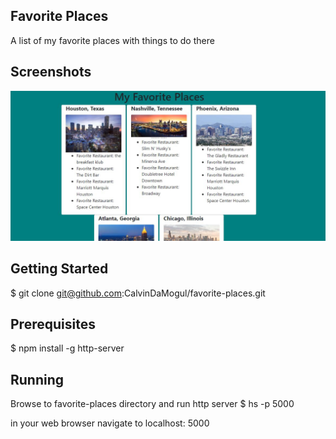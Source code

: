 ## Favorite Places
A list of my favorite places with things to do there

## Screenshots 
![select screenshot folder](https://raw.githubusercontent.com/CalvinDaMogul/favorite_places/master/favorite_places/screenshots/favoritePlaces.JPG)

## Getting Started 
$ git clone git@github.com:CalvinDaMogul/favorite-places.git

## Prerequisites
$ npm install -g http-server

## Running 
Browse to favorite-places directory and run http server 
$ hs -p 5000

in your web browser navigate to localhost: 5000